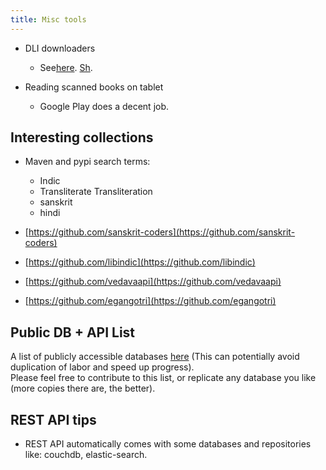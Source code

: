 ```yaml
---
title: Misc tools
---
```


- DLI downloaders
    
    - See[here](http://sanskritdocuments.org/scannedbooks/). [Sh](https://github.com/sanskrit-coders/DLI-tools).

- Reading scanned books on tablet
    - Google Play does a decent job.

## Interesting collections

- Maven and pypi search terms:

    - Indic
    - Transliterate Transliteration
    - sanskrit
    - hindi

- [https://github.com/sanskrit-coders](https://github.com/sanskrit-coders)
- [https://github.com/libindic](https://github.com/libindic)
- [https://github.com/vedavaapi](https://github.com/vedavaapi)
- [https://github.com/egangotri](https://github.com/egangotri)


## Public DB + API List

A list of publicly accessible databases [here](https://docs.google.com/spreadsheets/d/1krZemR8Khm0-6kQAtAY8De21VI6ipI-1l7ldNcKWXvA/edit#gid=0) (This can potentially avoid duplication of labor and speed up progress).​   
Please feel free to contribute to this list, or replicate any database you like (more copies there are, the better).

## REST API tips

- REST API automatically comes with some databases and repositories like: couchdb, elastic-search.